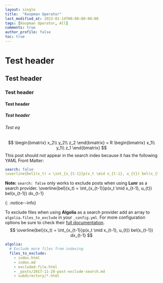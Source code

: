 ```yaml
---
layout: single
title:  "Koopman Operator"
last_modified_at: 2023-01-14T00:00:00-00:00
tags: [Koopman Operator, All]
comments: true
author_profile: false
toc: true
---
```



# Test header
## Test header
### Test header
#### Test header
##### Test header
###### Test eq


$$
\begin{bmatrix}
x_2\\
y_2\\
z_2  
\end{bmatrix}
= R \begin{bmatrix}
                  x_1\\
                  y_1\\
                  z_1  
                  \end{bmatrix}
$$
This post should not appear in the search index because it has the following YAML Front Matter:

```yaml
search: false
\overline{bel}(x_t) = \int_{x_{t-1}}p(x_t \mid x_{t-1}, u_{t}) bel(x_{t-1}) dx_{t-1}
```

**Note:** `search: false` only works to exclude posts when using **Lunr** as a search provider. \overline{bel}(x_t) = \int_{x_{t-1}}p(x_t \mid x_{t-1}, u_{t}) bel(x_{t-1}) dx_{t-1}

{: .notice--info}

To exclude files when using **Algolia** as a search provider add an array to `algolia.files_to_exclude` in your `_config.yml`. For more configuration options be sure to check their [full documentation](https://community.algolia.com/jekyll-algolia/options.html).
$$
\overline{bel}(x_t) = \int_{x_{t-1}}p(x_t \mid x_{t-1}, u_{t}) bel(x_{t-1}) dx_{t-1}
$$


```yaml
algolia:
  # Exclude more files from indexing
  files_to_exclude:
    - index.html
    - index.md
    - excluded-file.html
    - _posts/2017-11-28-post-exclude-search.md
    - subdirectory/*.html
```